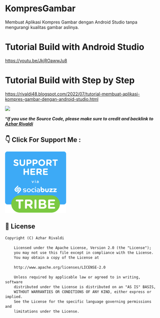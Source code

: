 # KompresGambar
Membuat Aplikasi Kompres Gambar dengan Android Studio tanpa mengurangi kualitas gambar aslinya.

# Tutorial Build with Android Studio
https://youtu.be/JkjROawwJu8

# Tutorial Build with Step by Step
https://rivaldi48.blogspot.com/2022/07/tutorial-membuat-aplikasi-kompres-gambar-dengan-android-studio.html

<img src="https://blogger.googleusercontent.com/img/b/R29vZ2xl/AVvXsEjaOgRrO9vJxRdCplWFLnhelcG515imitoIdbJCmDSuORii90Pl40EmaoXGuq_W-gh5xI6yAiB72xAnLRacE2Rge54jaAgW0uIGmhYCn5j-ux4JfJJtpvJper-ZaEJVUPXy4u_f30m5EX3eUbsLR07FP3WNnGNkbolI8sRyEXYjgG1lSSVcnexjMonh_Q/s1280/Tutorial%20Membuat%20Aplikasi%20Kompres%20Gambar%20dengan%20Android%20Studio.png" data-canonical-src="https://blogger.googleusercontent.com/img/b/R29vZ2xl/AVvXsEjaOgRrO9vJxRdCplWFLnhelcG515imitoIdbJCmDSuORii90Pl40EmaoXGuq_W-gh5xI6yAiB72xAnLRacE2Rge54jaAgW0uIGmhYCn5j-ux4JfJJtpvJper-ZaEJVUPXy4u_f30m5EX3eUbsLR07FP3WNnGNkbolI8sRyEXYjgG1lSSVcnexjMonh_Q/s1280/Tutorial%20Membuat%20Aplikasi%20Kompres%20Gambar%20dengan%20Android%20Studio.png" style="max-width:100%;">

****If you use the Source Code, please make sure to credit and backlink to [Azhar Rivaldi](https://rivaldi48.blogspot.com/)***

## 👇 Click For Support Me :
<a href="https://sociabuzz.com/azharrvldi_/donate"> 
<img src="https://github.com/AzharRivaldi/AzharRivaldi/blob/master/Support%20Here.png" width="200" height="200"></a>

## 📄 License

```
Copyright (C) Azhar Rivaldi

    Licensed under the Apache License, Version 2.0 (the "License");
    you may not use this file except in compliance with the License.
    You may obtain a copy of the License at

    http://www.apache.org/licenses/LICENSE-2.0

    Unless required by applicable law or agreed to in writing, software
    distributed under the License is distributed on an "AS IS" BASIS,
    WITHOUT WARRANTIES OR CONDITIONS OF ANY KIND, either express or implied.
    See the License for the specific language governing permissions and
    limitations under the License.

```

